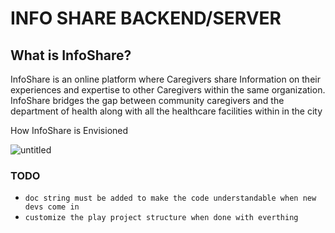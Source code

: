 INFO SHARE BACKEND/SERVER
=========================

## What is InfoShare?
InfoShare is an online platform where Caregivers share Information on their experiences and expertise to other Caregivers 
within the same organization. InfoShare bridges the gap between community caregivers and the department of health along
with all the healthcare facilities within in the city

How InfoShare is Envisioned

![untitled](https://cloud.githubusercontent.com/assets/20682492/17886211/07a227a8-6921-11e6-9646-d4feb7987bc6.jpg)


### TODO 
 * ``doc string must be added to make the code understandable when new devs come in``
 * ``customize the play project structure when done with everthing``
 